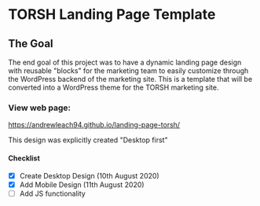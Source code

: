 # TORSH Landing Page Template


## The Goal
The end goal of this project was to have a dynamic landing page design with reusable "blocks" for the marketing team to easily customize through the WordPress backend of the marketing site. This is a template that will be converted into a WordPress theme for the TORSH marketing site. 

### View web page: 
https://andrewleach94.github.io/landing-page-torsh/

This design was explicitly created "Desktop first"
#### Checklist
- [x] Create Desktop Design (10th August 2020)
- [x] Add Mobile Design (11th August 2020)
- [ ] Add JS functionality
